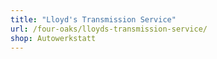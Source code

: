 ```yaml
---
title: "Lloyd's Transmission Service"
url: /four-oaks/lloyds-transmission-service/
shop: Autowerkstatt
---
```

